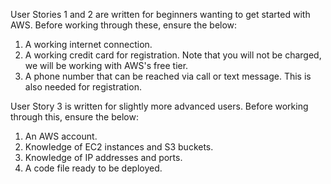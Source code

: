 User Stories 1 and 2 are written for beginners wanting to get started with AWS.
Before working through these, ensure the below:
1. A working internet connection.
2. A working credit card for registration. Note that you will not be charged, we will be working with AWS's free tier.
3. A phone number that can be reached via call or text message. This is also needed for registration.


User Story 3 is written for slightly more advanced users. 
Before working through this, ensure the below:
1. An AWS account.
2. Knowledge of EC2 instances and S3 buckets.
3. Knowledge of IP addresses and ports.
4. A code file ready to be deployed.

